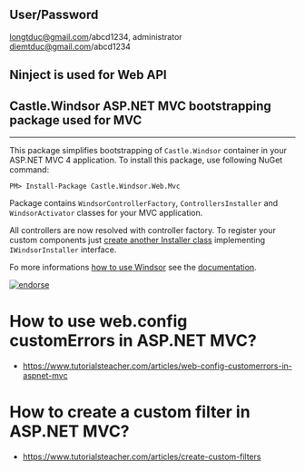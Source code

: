 ## User/Password

longtduc@gmail.com/abcd1234, administrator
diemtduc@gmail.com/abcd1234

## Ninject is used for Web API
## Castle.Windsor ASP.NET MVC bootstrapping package used for MVC
------------------------------------------------

This package simplifies bootstrapping of `Castle.Windsor` container in your ASP.NET MVC 4 application. 
To install this package, use following NuGet command:

    PM> Install-Package Castle.Windsor.Web.Mvc

Package contains `WindsorControllerFactory`, `ControllersInstaller` and `WindsorActivator` classes for your MVC application.

All controllers are now resolved with controller factory. To register your custom components 
just [create another Installer class](http://docs.castleproject.org/Windsor.Installers.ashx)
implementing `IWindsorInstaller` interface.

Fo more informations [how to use Windsor](http://docs.castleproject.org/Windsor.MainPage.ashx) see the
[documentation](http://docs.castleproject.org/Windsor.MainPage.ashx).

[![endorse](https://api.coderwall.com/rarous/endorsecount.png)](https://coderwall.com/rarous)

# How to use web.config customErrors in ASP.NET MVC?
- https://www.tutorialsteacher.com/articles/web-config-customerrors-in-aspnet-mvc

# How to create a custom filter in ASP.NET MVC?
- https://www.tutorialsteacher.com/articles/create-custom-filters